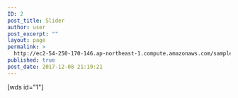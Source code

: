 ```yaml
---
ID: 2
post_title: Slider
author: user
post_excerpt: ""
layout: page
permalink: >
  http://ec2-54-250-170-146.ap-northeast-1.compute.amazonaws.com/sample-page/
published: true
post_date: 2017-12-08 21:19:21
---
```

[wds id="1"]